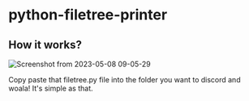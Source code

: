 # python-filetree-printer

## How it works? 

![Screenshot from 2023-05-08 09-05-29](https://user-images.githubusercontent.com/88943189/236757505-71edd47a-d599-4d6f-b0c7-62145bf50665.png)

Copy paste that filetree.py file into the folder you want to discord and woala! It's simple as that.
